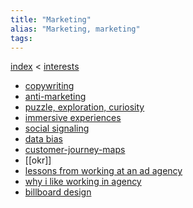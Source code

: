 ```yaml
---
title: "Marketing"
alias: "Marketing, marketing"
tags: 
---
```


[index](_index.md) < [interests](1-interests.md)

- [copywriting](copywriting.md)
- [anti-marketing](anti-marketing.md)
- [puzzle, exploration, curiosity](puzzle-exploration-curiosity.md)
- [immersive experiences](private/immersive-experiences.md)
- [social signaling](social-signaling.md)
- [data bias](https://www.thinkwithgoogle.com/feature/ml-fairness-for-marketers/#what-is-data-bias)
- [customer-journey-maps](customer-journey-maps.md)
- [[okr]]
- [lessons from working at an ad agency](agency-lessons)
- [why i like working in agency](why-i-like-agency)
- [billboard design](billboard-design.md)